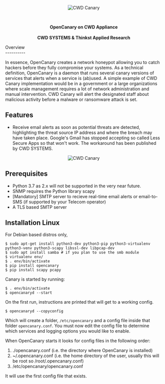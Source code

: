  <p align="center">
 <picture>
    <source media="(prefers-color-scheme: dark)" srcset="https://cwd.systems/img/canary1.png">
    <img src="https://cwd.systems/img/canary1.png"  alt="CWD Canary">
  </picture>
  </p>
  <br>
  <p align="center">
<strong>OpenCanary on CWD Appliance </strong> <br> 
 <br>
<strong> CWD SYSTEMS & Thinkst Applied Research </strong><br>
</p>
Overview <br>
----------

In essence, OpenCanary creates a network honeypot allowing you to catch hackers before they fully compromise your systems. As a technical definition, OpenCanary is a daemon that runs several canary versions of services that alerts when a service is (ab)used. A simple example of CWD Canary implementation would be in a government or a large organizations where scale management requires a lot of network administration and manual intervention. CWD Canary will alert the designated staff about malicious activity before a malware or ransomware attack is set. 

Features
----------

* Receive email alerts as soon as potential threats are detected, highlighting the threat source IP address and where the breach may have taken place. Google's Gmail has stopped accepting so called Less Secure Apps so that won't work. The workaround has been published by CWD SYSTEMS.
<p align="center">
 <picture>
    <source media="(prefers-color-scheme: dark)" srcset="https://cwd.systems/img/canary2.png">
    <img src="https://cwd.systems/img/canary2.png"  alt="CWD Canary">
  </picture>
  </p>

Prerequisites
----------------

* Python 3.7 as 2.x will not be supported in the very near future.
* SNMP requires the Python library scapy
* [Mandatory] SMTP server to recieve real-time email alerts or email-to-SMS (if supported by your Telecom operator)
* A TLS based SMTP server

Installation Linux
------------------

For Debian based distros only,

```
$ sudo apt-get install python3-dev python3-pip python3-virtualenv python3-venv python3-scapy libssl-dev libpcap-dev
$ sudo apt install samba # if you plan to use the smb module
$ virtualenv env/
$ . env/bin/activate
$ pip install opencanary
$ pip install scapy pcapy
```

Canary is started by running:

```
$ . env/bin/activate
$ opencanaryd --start
```

On the first run, instructions are printed that will get to a working config.

```
$ opencanaryd --copyconfig
```


Which will create a folder, `/etc/opencanary` and a config file inside that folder `opencanary.conf`. You must now edit the config file to determine which services and logging options you would like to enable.

When OpenCanary starts it looks for config files in the following order:

1. ./opencanary.conf (i.e. the directory where OpenCanary is installed)
2. ~/.opencanary.conf (i.e. the home directory of the user, usually this will be root so /root/.opencanary.conf)
3. /etc/opencanary/opencanary.conf

It will use the first config file that exists.
